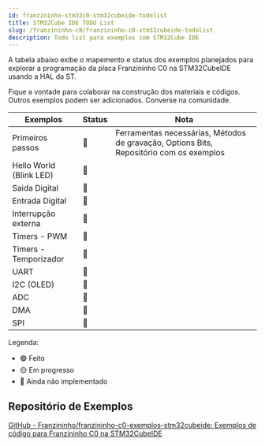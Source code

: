 ```yaml
---
id: franzininho-stm32c0-stm32cubeide-todolist
title: STM32Cube IDE TODO List
slug: /franzininho-c0/franzininho-c0-stm32cubeide-todolist
description: Todo list para exemplos com STM32Cube IDE
---
```


A tabela abaixo exibe o mapemento e status dos exemplos planejados para explorar a programação da placa Franzininho C0 na STM32CubeIDE usando a HAL da ST.  

Fique a vontade para colaborar na construção dos materiais e códigos. Outros exemplos podem ser adicionados. Converse na comunidade.

| Exemplos                | Status | Nota                                                                                    |
| ----------------------- | ------ | --------------------------------------------------------------------------------------- |
| Primeiros passos        | 🔴     | Ferramentas necessárias, Métodos de gravação, Options Bits, Repositório com os exemplos |
| Hello World (Blink LED) | 🔴     |                                                                                         |
| Saida Digital           | 🔴     |                                                                                         |
| Entrada Digital         | 🔴     |                                                                                         |
| Interrupção externa     | 🔴     |                                                                                         |
| Timers - PWM            | 🔴     |                                                                                         |
| Timers - Temporizador   | 🔴     |                                                                                         |
| UART                    | 🔴     |                                                                                         |
| I2C (OLED)              | 🔴     |                                                                                         |
| ADC                     | 🔴     |                                                                                         |
| DMA                     | 🔴     |                                                                                         |
| SPI                     | 🔴     |                                                                                         |

Legenda:

- 🟢 Feito
- 🟡 Em progresso
- 🔴 Ainda não implementado

## Repositório de Exemplos

[GitHub - Franzininho/franzininho-c0-exemplos-stm32cubeide: Exemplos de código para Franzininho C0 na STM32CubeIDE](https://github.com/Franzininho/franzininho-c0-exemplos-stm32cubeide)